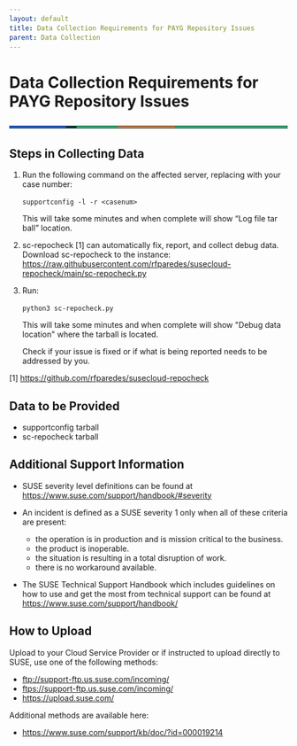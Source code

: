 ```yaml
---
layout: default
title: Data Collection Requirements for PAYG Repository Issues
parent: Data Collection
---
```


# Data Collection Requirements for PAYG Repository Issues

<img width="997" src="https://raw.githubusercontent.com/suse/premium-support/main/assets/images/lines.png">

## Steps in Collecting Data

1. Run the following command on the affected server, replacing <casenum> with your case number:

   `supportconfig -l -r <casenum>`

   This will take some minutes and when complete will show “Log file tar ball” location.  

2. sc-repocheck [1] can automatically fix, report, and collect debug data.  Download sc-repocheck to the instance:
   <https://raw.githubusercontent.com/rfparedes/susecloud-repocheck/main/sc-repocheck.py>

3. Run:

   `python3 sc-repocheck.py`

   This will take some minutes and when complete will show "Debug data location" where the tarball is located.

   Check if your issue is fixed or if what is being reported needs to be addressed by you.

[1] <https://github.com/rfparedes/susecloud-repocheck>

## Data to be Provided

- supportconfig tarball
- sc-repocheck tarball

## Additional Support Information

- SUSE severity level definitions can be found at <https://www.suse.com/support/handbook/#severity>
- An incident is defined as a SUSE severity 1 only when all of these criteria are present:
  - the operation is in production and is mission critical to the business.
  - the product is inoperable.
  - the situation is resulting in a total disruption of work.
  - there is no workaround available.

- The SUSE Technical Support Handbook which includes guidelines on how to use and get the most from technical support can be found at <https://www.suse.com/support/handbook/>

## How to Upload

Upload to your Cloud Service Provider or if instructed to upload directly to SUSE, use one of the following methods:

- <ftp://support-ftp.us.suse.com/incoming/>
- <ftps://support-ftp.us.suse.com/incoming/>
- <https://upload.suse.com/>
  
Additional methods are available here:

- <https://www.suse.com/support/kb/doc/?id=000019214>
